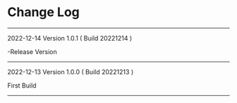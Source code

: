 # Change Log

------------------------------------------------
2022-12-14 Version 1.0.1 ( Build 20221214 )

-Release Version

------------------------------------------------

2022-12-13 Version 1.0.0 ( Build 20221213 )

First Build

------------------------------------------------

